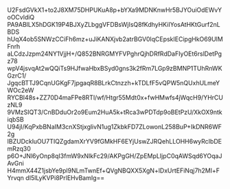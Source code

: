 U2FsdGVkX1+to2J8XM75DHPUKuA8p+bYXa9MDNKnwHr5BJYOuiOdEWvYoOCvldiQ
PA9ABlLX5hDGK19P4BJXyZLbggVFDBsWjIsQ8fKdhyHKiIYosAtHKtGurf2nLBDS
hUqX4ob5SNWzCCiFh6mz+uJiKANXjvb2atrBGV0lqCEpskIECipgHkO69UlMFnrh
aLCdzJzpm24NY1VjjH+/Q852BNRGMYFVPghrQjhDRfRdDaFIyOEt6rslDetPgz78
wpV4jsvqAt2wQQiTs9HJfwaHbxBSyd0gns3k2fRm7LGp9zBMNP1TUhRnWKGzrC1/
JgqcBTTJ9CqnUGKgF7jpgaqR8BLrkCtnzzh+kTDLfF5vQPW5nQUxhULmeYWOc2eW
RYCBI48s+ZZ70D4maFPe8RTl/wf/Htgr55Mdt0x+fwHMwfs4jWqcH9/YHrCUzNL9
9VMzSIQT3/CnBDduOr2o9Eum2HuA5k+tRca3wPDTdp9oBEtPzU/XkOX9ntkiqbSB
U94jI/KqPxbBNaIM3cnXStjxglivN1ug1ZkbkFD7ZLowonL258BuP+IkDNR6WF2g
IBZUDckluOU7TIQZgdamXrYV9fGMkHF6EYjUswZJRQehLLOHH6wyRcIbDEmRzq30
p6O+JNl6yOnp8qI3fmW9xNlkFc29/AKPgGH/ZpEMpLIjpC0qAWSqd6YOqaJAvGni
H4mmX44Z1jsbYe9pl9NLmTwnEf+QVgNBQXX5XgN+lDxUrtEFiNqj7h2Ml+FYrvqn
dI5lLyKVPi8PrlEHvBamIg==
